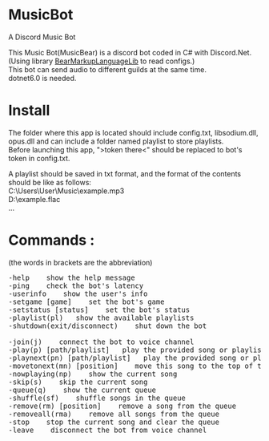 # MusicBot
A Discord Music Bot

This Music Bot(MusicBear) is a discord bot coded in C# with Discord.Net.  
(Using library [BearMarkupLanguageLib](https://github.com/MisakiBear/ConfigReadingLib) to read configs.)  
This bot can send audio to different guilds at the same time.  
dotnet6.0 is needed.  

# Install
The folder where this app is located should include config.txt, libsodium.dll, opus.dll and can include a folder named playlist to store playlists.  
Before launching this app, ">token there<" should be replaced to bot's token in config.txt.  
  
A playlist should be saved in txt format, and the format of the contents should be like as follows:  
C:\Users\User\Music\example.mp3  
D:\example.flac  
...  

# Commands :
(the words in brackets are the abbreviation)  
  
<pre>
-help    show the help message  
-ping    check the bot's latency  
-userinfo    show the user's info  
-setgame [game]    set the bot's game  
-setstatus [status]    set the bot's status  
-playlist(pl)   show the available playlists  
-shutdown(exit/disconnect)    shut down the bot  

-join(j)    connect the bot to voice channel  
-play(p) [path/playlist]   play the provided song or playlist  
-playnext(pn) [path/playlist]   play the provided song or playlist next  
-movetonext(mn) [position]    move this song to the top of the queue  
-nowplaying(np)    show the current song  
-skip(s)    skip the current song  
-queue(q)    show the current queue  
-shuffle(sf)    shuffle songs in the queue  
-remove(rm) [position]    remove a song from the queue  
-removeall(rma)    remove all songs from the queue  
-stop    stop the current song and clear the queue  
-leave    disconnect the bot from voice channel  
<pre>
